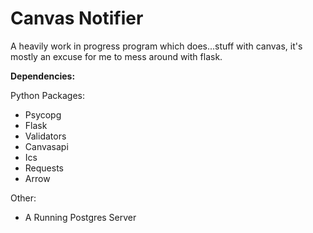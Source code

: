 
# Canvas Notifier

A heavily work in progress program which does...stuff with canvas, it's mostly an excuse for me to mess around with flask.

**Dependencies:**

Python Packages:
- Psycopg
- Flask
- Validators
- Canvasapi
- Ics
- Requests
- Arrow

Other:

- A Running Postgres Server
